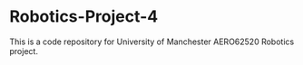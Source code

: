 # Robotics-Project-4

This is a code repository for University of Manchester AERO62520 Robotics project.
